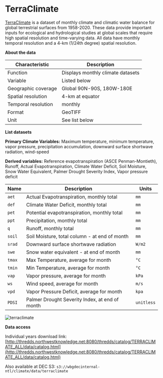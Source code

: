 # TerraClimate

[TerraClimate](http://www.climatologylab.org/terraclimate.html) is a dataset of monthly climate and climatic water balance for global terrestrial surfaces from 1958-2020. These data provide important inputs for ecological and hydrological studies at global scales that require high spatial resolution and time-varying data. All data have monthly temporal resolution and a 4-km (1/24th degree) spatial resolution. 

**About the data**

| Characteristic  | Description  |
|---|---|
| Function  | Displays monthly climate datasets  |
| Variable  | Listed below  |
| Geographic coverage  | Global 90N-90S, 180W-180E |
| Spatial resolution  | 4-km at equator  |
| Temporal resolution  | monthly  |
| Format  | GeoTIFF  |
| Unit  | See list below  |

**List datasets**

**Primary Climate Variables:** Maximum temperature, minimum temperature, vapor pressure, precipitation accumulation, downward surface shortwave radiation, wind-speed

**Derived variables:** Reference evapotranspiration (ASCE Penman-Montieth), Runoff, Actual Evapotranspiration, Climate Water Deficit, Soil Moisture, Snow Water Equivalent, Palmer Drought Severity Index, Vapor pressure deficit

| Name  | Description  | Units |
|---|---|---|
| `aet`  | Actual Evapotranspiration, monthly total  | `mm` |
| `def`  | Climate Water Deficit, monthly total  | `mm` |
| `pet`  | Potential evapotranspiration, monthly total  | `mm` |
| `ppt`  | Precipitation, monthly total  | `mm` |
| `q`  | Runoff, monthly total  | `mm` |
| `soil`  | Soil Moisture, total column - at end of month  | `mm` |
| `srad`  | Downward surface shortwave radiation  | `W/m2` |
| `swe`  | Snow water equivalent - at end of month  | `mm` |
| `tmax`  | Max Temperature, average for month  | `°C` |
| `tmin`  | Min Temperature, average for month  | `°C` |
| `vap`  | Vapor pressure, average for month  | `kPa` |
| `ws`  | Wind speed, average for month  | `m/s` |
| `vpd`  | Vapor Pressure Deficit, average for month  | `kpa` |
| `PDSI`  | Palmer Drought Severity Index, at end of month  | `unitless` |

![terraclimate](../img/data-terraclimate.png)

**Data access**

Individual years download link: [http://thredds.northwestknowledge.net:8080/thredds/catalog/TERRACLIMATE_ALL/data/catalog.html](http://thredds.northwestknowledge.net:8080/thredds/catalog/TERRACLIMATE_ALL/data/catalog.html)

Also available at DEC S3: `s3://wbgdecinternal-ntl/climate/data/terraclimate`